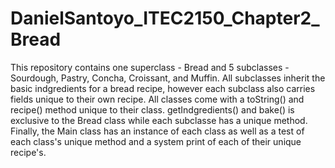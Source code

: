 # DanielSantoyo_ITEC2150_Chapter2_Bread
This repository contains one superclass - Bread and 5 subclasses - Sourdough, Pastry, Concha, Croissant, and Muffin.
All subclasses inherit the basic indgredients for a bread recipe, however each subclass also carries fields unique to their own recipe.
All classes come with a toString() and recipe() method unique to their class. getIndgredients() and bake() is exclusive to the Bread class while each subclasse has a unique method. 
Finally, the Main class has an instance of each class as well as a test of each class's unique method and a system print of each of their unique recipe's.

